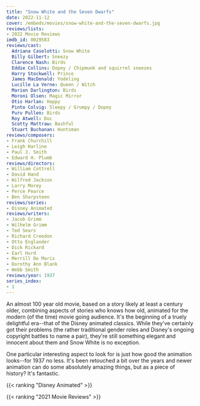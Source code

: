 ```yaml
---
title: "Snow White and the Seven Dwarfs"
date: 2022-11-12
cover: /embeds/movies/snow-white-and-the-seven-dwarfs.jpg
reviews/lists:
- 2022 Movie Reviews
imdb_id: 0029583
reviews/cast:
  Adriana Caselotti: Snow White
  Billy Gilbert: Sneezy
  Clarence Nash: Birds
  Eddie Collins: Dopey / Chipmunk and squirrel sneezes
  Harry Stockwell: Prince
  James MacDonald: Yodeling
  Lucille La Verne: Queen / Witch
  Marion Darlington: Birds
  Moroni Olsen: Magic Mirror
  Otis Harlan: Happy
  Pinto Colvig: Sleepy / Grumpy / Dopey
  Purv Pullen: Birds
  Roy Atwell: Doc
  Scotty Mattraw: Bashful
  Stuart Buchanan: Huntsman
reviews/composers:
- Frank Churchill
- Leigh Harline
- Paul J. Smith
- Edward H. Plumb
reviews/directors:
- William Cottrell
- David Hand
- Wilfred Jackson
- Larry Morey
- Perce Pearce
- Ben Sharpsteen
reviews/series:
- Disney Animated
reviews/writers:
- Jacob Grimm
- Wilhelm Grimm
- Ted Sears
- Richard Creedon
- Otto Englander
- Dick Rickard
- Earl Hurd
- Merrill De Maris
- Dorothy Ann Blank
- Webb Smith
reviews/year: 1937
series_index:
- 1
---
```

An almost 100 year old movie, based on a story likely at least a century older, combining aspects of stories who knows how old, animated for the modern (of the time) movie going audience. It's the beginning of a truely delightful era--that of the Disney animated classics. While they've certainly got their problems (the rather traditional gender roles and Disney's ongoing copyright battles to name a pair), they're still something elegant and innocent about them and Snow White is no exception. 

<!--more-->

One particular interesting aspect to look for is just how good the animation looks--for 1937 no less. It's been retouched a bit over the years and newer animation can do some absolutely amazing things, but as a piece of history? It's fantastic. 

{{< ranking "Disney Animated" >}}

{{< ranking "2021 Movie Reviews" >}}